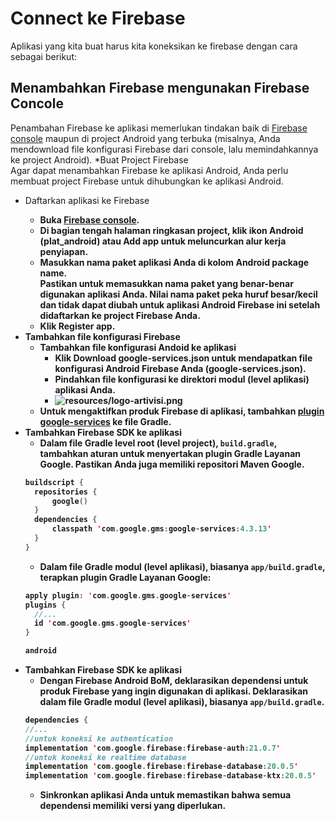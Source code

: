 # Connect ke Firebase
Aplikasi yang kita buat harus kita koneksikan ke firebase dengan cara sebagai berikut:

## Menambahkan Firebase mengunakan Firebase Concole
Penambahan Firebase ke aplikasi memerlukan tindakan baik di [Firebase console](https://console.firebase.google.com/u/0/) maupun di project Android yang terbuka (misalnya, Anda mendownload file konfigurasi Firebase dari console, lalu memindahkannya ke project Android).
*Buat Project Firebase<br/>
Agar dapat menambahkan Firebase ke aplikasi Android, Anda perlu membuat project Firebase untuk dihubungkan ke aplikasi Android.
* Daftarkan aplikasi ke Firebase<b/>
  + Buka [Firebase console](https://console.firebase.google.com/u/0/).
  + Di bagian tengah halaman ringkasan project, klik ikon Android (plat_android) atau Add app untuk meluncurkan alur kerja penyiapan.
  + Masukkan nama paket aplikasi Anda di kolom Android package name.<br/>
     Pastikan untuk memasukkan nama paket yang benar-benar digunakan aplikasi Anda. Nilai nama paket peka huruf besar/kecil dan tidak dapat diubah untuk aplikasi Android Firebase ini setelah didaftarkan ke project Firebase Anda.
  + Klik Register app.<b/>
* Tambahkan file konfigurasi Firebase<br/>
  + Tambahkan file konfigurasi Andoid ke aplikasi
    - Klik Download google-services.json untuk mendapatkan file konfigurasi Android Firebase Anda (google-services.json).
    - Pindahkan file konfigurasi ke direktori modul (level aplikasi) aplikasi Anda.
    - ![resources/logo-artivisi.png](https://www.gstatic.com/mobilesdk/160426_mobilesdk/images/android_studio_project_panel@2x.png)
  + Untuk mengaktifkan produk Firebase di aplikasi, tambahkan [plugin google-services](https://developers.google.com/android/guides/google-services-plugin) ke file Gradle.
* Tambahkan Firebase SDK ke aplikasi
  + Dalam file Gradle level root (level project), <code translate="no" dir="ltr">build.gradle</code>, tambahkan aturan untuk menyertakan plugin Gradle Layanan Google. Pastikan Anda juga memiliki repositori Maven Google.
  ```kotlin
  buildscript {
    repositories {
        google()
    }
    dependencies {
        classpath 'com.google.gms:google-services:4.3.13'
    }
  }
  ```
  + Dalam file Gradle modul (level aplikasi), biasanya <code translate="no" dir="ltr">app/build.gradle</code>, terapkan plugin Gradle Layanan Google:
  ```kotlin
  apply plugin: 'com.google.gms.google-services'
  plugins {
    //...
    id 'com.google.gms.google-services'
  }

  android 
  ```
* Tambahkan Firebase SDK ke aplikasi
  + Dengan Firebase Android BoM, deklarasikan dependensi untuk produk Firebase yang ingin digunakan di aplikasi. Deklarasikan dalam file Gradle modul (level aplikasi), biasanya <code translate="no" dir="ltr">app/build.gradle</code>.
  ```kotlin
  dependencies {
  //...
  //untuk koneksi ke authentication
  implementation 'com.google.firebase:firebase-auth:21.0.7'
  //untuk koneksi ke realtime database
  implementation 'com.google.firebase:firebase-database:20.0.5'
  implementation 'com.google.firebase:firebase-database-ktx:20.0.5'
  ```
  + Sinkronkan aplikasi Anda untuk memastikan bahwa semua dependensi memiliki versi yang diperlukan.


